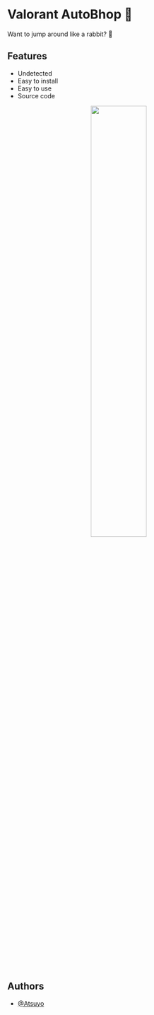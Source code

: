 # Valorant AutoBhop 🤍

Want to jump around like a rabbit? 🐇

## Features

- Undetected
- Easy to install
- Easy to use
- Source code

<div align="center">
<img src="https://cdn.discordapp.com/attachments/1112536497405579406/1112558590356631742/image.png" align="center" style="width: 50%" />
</div>  

## Authors

- [@Atsuyo](https://www.github.com/atsuyo20)
